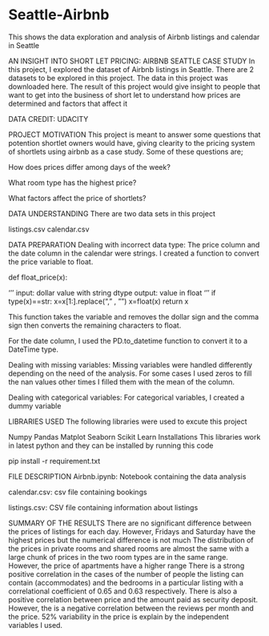 # Seattle-Airbnb
This shows the data exploration and analysis of Airbnb listings and calendar in Seattle

AN INSIGHT INTO SHORT LET PRICING: AIRBNB SEATTLE CASE STUDY
In this project, I explored the dataset of Airbnb listings in Seattle. There are 2 datasets to be explored in this project. The data in this project was downloaded here. The result of this project would give insight to people that want to get into the business of short let to understand how prices are determined and factors that affect it


DATA CREDIT:
UDACITY

PROJECT MOTIVATION
This project is meant to answer some questions that potention shortlet owners would have, giving clearity to the pricing system of shortlets using airbnb as a case study. Some of these questions are;

How does prices differ among days of the week?

What room type has the highest price?

What factors affect the price of shortlets?


DATA UNDERSTANDING
There are two data sets in this project

listings.csv 
calendar.csv 

DATA PREPARATION
Dealing with incorrect data type: The price column and the date column in the calendar were strings. I created a function to convert the price variable to float.

def float_price(x):

‘’’ input: dollar value with string dtype output: value in float ‘’’ if type(x)==str: x=x[1:].replace(“,” , ””) x=float(x) return x

This function takes the variable and removes the dollar sign and the comma sign then converts the remaining characters to float.

For the date column, I used the PD.to_datetime function to convert it to a DateTime type.

Dealing with missing variables: Missing variables were handled differently depending on the need of the analysis. For some cases I used zeros to fill the nan values other times I filled them with the mean of the column.

Dealing with categorical variables: For categorical variables, I created a dummy variable

LIBRARIES USED
The following libraries were used to excute this project

Numpy
Pandas
Matplot
Seaborn
Scikit Learn
Installations
This libraries work in latest python and they can be installed by running this code

pip install -r requirement.txt

FILE DESCRIPTION
Airbnb.ipynb: Notebook containing the data analysis

calendar.csv: csv file containing bookings

listings.csv: CSV file containing information about listings


SUMMARY OF THE RESULTS
There are no significant difference between the prices of listings for each day. However, Fridays and Saturday have the highest prices but the numerical difference is not much
The distribution of the prices in private rooms and shared rooms are almost the same with a large chunk of prices in the two room types are in the same range. However, the price of apartments have a higher range
There is a strong positive correlation in the cases of the number of people the listing can contain (accommodates) and the bedrooms in a particular listing with a correlational coefficient of 0.65 and 0.63 respectively. There is also a positive correlation between price and the amount paid as security deposit. However, the is a negative correlation between the reviews per month and the price.
52% variability in the price is explain by the independent variables I used. 
